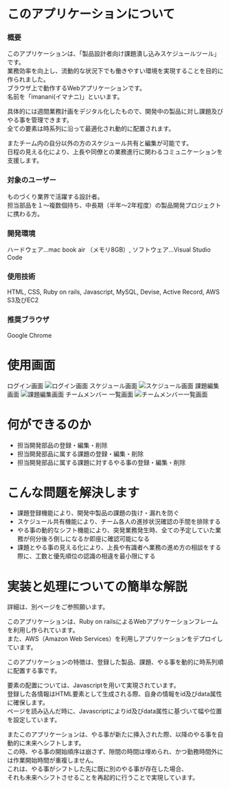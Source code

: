 # このアプリケーションについて
### 概要
このアプリケーションは、「製品設計者向け課題潰し込みスケジュールツール」です。<br>
業務効率を向上し、流動的な状況下でも働きやすい環境を実現することを目的に作られました。<br>
ブラウザ上で動作するWebアプリケーションです。<br>
名前を「imanani(イマナニ)」といいます。<br>

具体的には週間業務計画をデジタル化したもので、開発中の製品に対し課題及びやる事を管理できます。<br>
全ての要素は時系列に沿って最適化され動的に配置されます。<br>

またチーム内の自分以外の方のスケジュール共有と編集が可能です。<br>
日程の見える化により、上長や同僚との業務進行に関わるコミュニケーションを支援します。<br>

### 対象のユーザー
ものづくり業界で活躍する設計者。<br>
担当部品を１〜複数個持ち、中長期（半年〜2年程度）の製品開発プロジェクトに携わる方。<br>

### 開発環境
ハードウェア...mac book air （メモリ8GB）,
ソフトウェア...Visual Studio Code

### 使用技術
HTML, CSS, Ruby on rails, Javascript, MySQL, Devise, Active Record, AWS S3及びEC2

### 推奨ブラウザ
Google Chrome

# 使用画面
ログイン画面
![ログイン画面](https://user-images.githubusercontent.com/70276196/95720153-d0fb4080-0cab-11eb-9c45-2af8cbf7e278.jpg)
スケジュール画面
![スケジュール画面](https://user-images.githubusercontent.com/70276196/95713880-42ce8c80-0ca2-11eb-8cec-7fd246b781fa.jpg)
課題編集画面
![課題編集画面](https://user-images.githubusercontent.com/70276196/95714340-0bacab00-0ca3-11eb-95c5-e5be87339417.jpg)
チームメンバー 一覧画面
![チームメンバー一覧画面](https://user-images.githubusercontent.com/70276196/95720170-d5bff480-0cab-11eb-8ada-d58c151e1d2c.jpg)

# 何ができるのか
- 担当開発部品の登録・編集・削除
- 担当開発部品に属する課題の登録・編集・削除
- 担当開発部品に属する課題に対するやる事の登録・編集・削除

# こんな問題を解決します
- 課題登録機能により、開発中製品の課題の抜け・漏れを防ぐ
- スケジュール共有機能により、チーム各人の進捗状況確認の手間を排除する
- やる事の動的なシフト機能により、突発業務発生時、全ての予定していた業務が何分後ろ倒しになるか即座に確認可能になる
- 課題とやる事の見える化により、上長や有識者へ業務の進め方の相談をする際に、工数と優先順位の認識の相違を最小限にする

# 実装と処理についての簡単な解説
詳細は、別ページをご参照願います。

このアプリケーションは、Ruby on railsによるWebアプリケーションフレームを利用し作られています。<br>
また、AWS（Amazon Web Services）を利用しアプリケーションをデプロイしています。

このアプリケーションの特徴は、登録した製品、課題、やる事を動的に時系列順に配置する事です。

要素の配置については、Javascriptを用いて実現されています。<br>
登録した各情報はHTML要素として生成される際、自身の情報をid及びdata属性に確保します。<br>
ページを読み込んだ時に、Javascriptによりid及びdata属性に基づいて幅や位置を設定しています。<br>

またこのアプリケーションは、やる事が新たに挿入された際、以降のやる事を自動的に未来へシフトします。<br>
この時、やる事の開始順序は崩さず、隙間の時間は埋められ、かつ勤務時間外には作業開始時間が重複しません。<br>
これは、やる事がシフトした先に既に別のやる事が存在した場合、<br>
それも未来へシフトさせることを再起的に行うことで実現しています。
